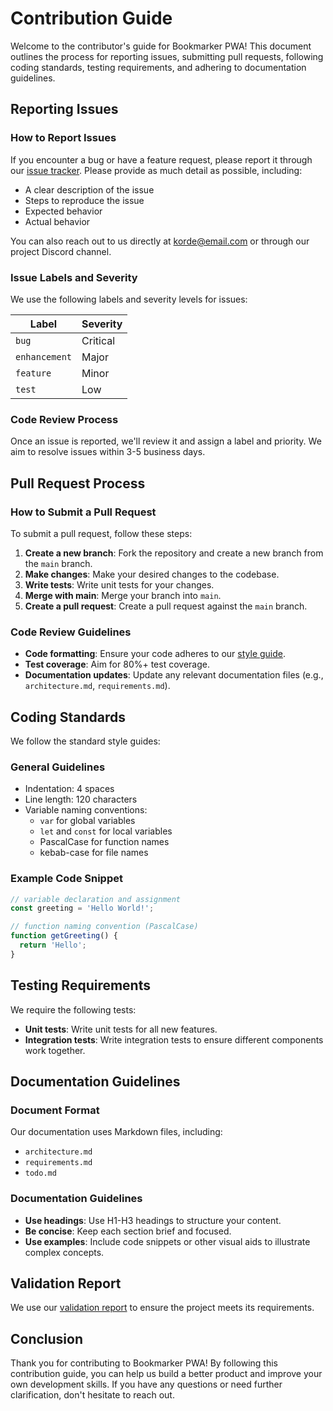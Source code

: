 Contribution Guide
=====================

Welcome to the contributor's guide for Bookmarker PWA! This document outlines the process for reporting issues, submitting pull requests, following coding standards, testing requirements, and adhering to documentation guidelines.

Reporting Issues
---------------

### How to Report Issues

If you encounter a bug or have a feature request, please report it through our [issue tracker](https://github.com/korde/bookmarker-pwa/issues). Please provide as much detail as possible, including:

* A clear description of the issue
* Steps to reproduce the issue
* Expected behavior
* Actual behavior

You can also reach out to us directly at [korde@email.com](mailto:korde@email.com) or through our project Discord channel.

### Issue Labels and Severity

We use the following labels and severity levels for issues:

| Label | Severity |
| --- | --- |
| `bug` | Critical |
| `enhancement` | Major |
| `feature` | Minor |
| `test` | Low |

### Code Review Process

Once an issue is reported, we'll review it and assign a label and priority. We aim to resolve issues within 3-5 business days.

Pull Request Process
---------------------

### How to Submit a Pull Request

To submit a pull request, follow these steps:

1. **Create a new branch**: Fork the repository and create a new branch from the `main` branch.
2. **Make changes**: Make your desired changes to the codebase.
3. **Write tests**: Write unit tests for your changes.
4. **Merge with main**: Merge your branch into `main`.
5. **Create a pull request**: Create a pull request against the `main` branch.

### Code Review Guidelines

*   **Code formatting**: Ensure your code adheres to our [style guide](#coding-standards).
*   **Test coverage**: Aim for 80%+ test coverage.
*   **Documentation updates**: Update any relevant documentation files (e.g., `architecture.md`, `requirements.md`).

Coding Standards
--------------

We follow the standard style guides:

### General Guidelines

*   Indentation: 4 spaces
*   Line length: 120 characters
*   Variable naming conventions:
    *   `var` for global variables
    *   `let` and `const` for local variables
    *   PascalCase for function names
    *   kebab-case for file names

### Example Code Snippet

```javascript
// variable declaration and assignment
const greeting = 'Hello World!';

// function naming convention (PascalCase)
function getGreeting() {
  return 'Hello';
}
```

Testing Requirements
-------------------

We require the following tests:

*   **Unit tests**: Write unit tests for all new features.
*   **Integration tests**: Write integration tests to ensure different components work together.

Documentation Guidelines
---------------------

### Document Format

Our documentation uses Markdown files, including:

*   `architecture.md`
*   `requirements.md`
*   `todo.md`

### Documentation Guidelines

*   **Use headings**: Use H1-H3 headings to structure your content.
*   **Be concise**: Keep each section brief and focused.
*   **Use examples**: Include code snippets or other visual aids to illustrate complex concepts.

Validation Report
-----------------

We use our [validation report](validation-report.md) to ensure the project meets its requirements.

Conclusion
----------

Thank you for contributing to Bookmarker PWA! By following this contribution guide, you can help us build a better product and improve your own development skills. If you have any questions or need further clarification, don't hesitate to reach out.